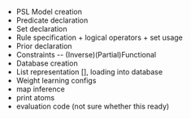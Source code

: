 * PSL Model creation
* Predicate declaration
* Set declaration
* Rule specification + logical operators + set usage
* Prior declaration
* Constraints -- (Inverse)(Partial)Functional
* Database creation
* List representation [], loading into database
* Weight learning configs
* map inference
* print atoms
* evaluation code (not sure whether this ready)
